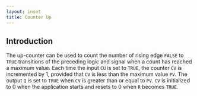 ```yaml
---
layout: inset
title: Counter Up
---
```


## Introduction

The up-counter can be used to count the number of rising edge `FALSE` to `TRUE` transitions of the preceding logic and signal when a count has reached a maximum value. 
Each time the input `CU` is set to `TRUE`, the counter `CV` is incremented by 1, provided that `CV` is less than the maximum value `PV`. 
The output `Q` is set to `TRUE` when `CV` is greater than or equal to `PV`. 
`CV` is initialized to 0 when the application starts and resets to 0 when `R` becomes `TRUE`.


